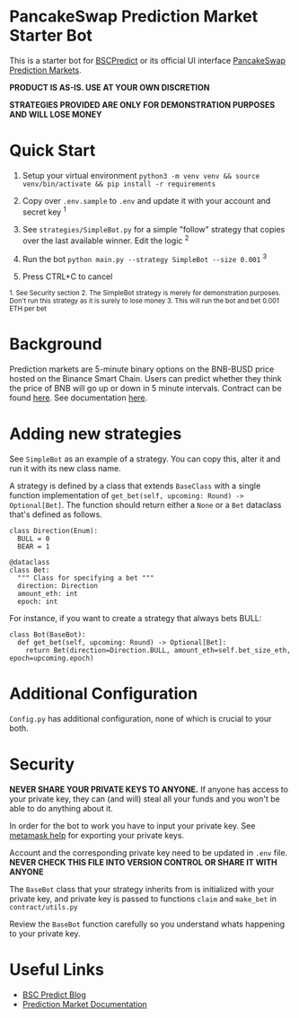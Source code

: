 # PancakeSwap Prediction Market Starter Bot

This is a starter bot for [BSCPredict](https://bscpredict.com) or its official UI interface [PancakeSwap Prediction Markets](https://pancakeswap.finance/prediction).


**PRODUCT IS AS-IS. USE AT YOUR OWN DISCRETION**

**STRATEGIES PROVIDED ARE ONLY FOR DEMONSTRATION PURPOSES AND WILL LOSE MONEY**

# Quick Start

1. Setup your virtual environment `python3 -m venv venv && source venv/bin/activate && pip install -r requirements`

2. Copy over `.env.sample` to `.env` and update it with your account and secret key <sup>1</sup>

3. See `strategies/SimpleBot.py` for a simple "follow" strategy that copies over the last available winner. Edit the logic <sup>2</sup>

4. Run the bot `python main.py --strategy SimpleBot --size 0.001` <sup>3</sup>

5. Press CTRL+C to cancel

<sub>
1. See Security section
</sub>

<sub>
2. The SimpleBot strategy is merely for demonstration purposes. Don't run this strategy as it is surely to lose money
</sub>

<sub>
3. This will run the bot and bet 0.001 ETH per bet
</sub>

# Background

Prediction markets are 5-minute binary options on the BNB-BUSD price hosted on the Binance Smart Chain. Users can predict whether they think the price of BNB will go up or down in 5 minute intervals. Contract can be found [here](https://bscscan.com/address/0x18b2a687610328590bc8f2e5fedde3b582a49cda). See documentation [here](https://docs.pancakeswap.finance/products/prediction).


# Adding new strategies

See `SimpleBot` as an example of a strategy. You can copy this, alter it and run it with its new class name.

A strategy is defined by a class that extends `BaseClass` with a single function implementation of `get_bet(self, upcoming: Round) -> Optional[Bet]`. The function should return either a `None` or a `Bet` dataclass that's defined as follows.

```
class Direction(Enum):
  BULL = 0
  BEAR = 1

@dataclass
class Bet:
  """ Class for specifying a bet """
  direction: Direction
  amount_eth: int
  epoch: int

```

For instance, if you want to create a strategy that always bets BULL:

```
class Bot(BaseBot):
  def get_bet(self, upcoming: Round) -> Optional[Bet]:
    return Bet(direction=Direction.BULL, amount_eth=self.bet_size_eth, epoch=upcoming.epoch)    
```

# Additional Configuration
`Config.py` has additional configuration, none of which is crucial to your both.

# Security

**NEVER SHARE YOUR PRIVATE KEYS TO ANYONE.**
If anyone has access to your private key, they can (and will) steal all your funds and you won't be able to do anything about it. 

In order for the bot to work you have to input your private key. See [metamask help](https://metamask.zendesk.com/hc/en-us/articles/360015289632-How-to-Export-an-Account-Private-Key) for exporting your private keys.

Account and the corresponding private key need to be updated in `.env` file. **NEVER CHECK THIS FILE INTO VERSION CONTROL OR SHARE IT WITH ANYONE**

The `BaseBot` class that your strategy inherits from is initialized with your private key, and private key is passed to functions `claim` and `make_bet` in `contract/utils.py`

Review the `BaseBot` function carefully so you understand whats happening to your private key.


# Useful Links
- [BSC Predict Blog](https://bscpredict.com/blog)
- [Prediction Market Documentation](https://docs.pancakeswap.finance/products/prediction)

